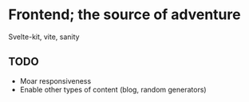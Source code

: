 # Frontend; the source of adventure

Svelte-kit, vite, sanity

## TODO
- Moar responsiveness
- Enable other types of content (blog, random generators)
